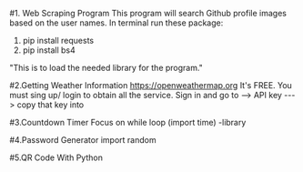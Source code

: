 #1. Web Scraping Program
This program will search Github profile images based on the user names.
In terminal run these package:

1.  pip install requests
2.  pip install bs4

"This is to load the needed library for the program."

#2.Getting Weather Information
https://openweathermap.org
It's FREE.
You must sing up/ login to obtain all the service.
Sign in and go to --> API key ---> copy that key into

#3.Countdown Timer
Focus on while loop
(import time) -library

#4.Password Generator
import random

#5.QR Code With Python

